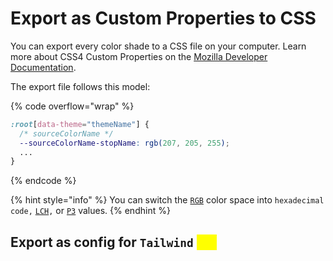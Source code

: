 # Export as Custom Properties to CSS

You can export every color shade to a CSS file on your computer. Learn more about CSS4 Custom Properties on the [Mozilla Developer Documentation](https://developer.mozilla.org/en-US/docs/Web/CSS/Using_CSS_custom_properties).

The export file follows this model:

{% code overflow="wrap" %}
```css
:root[data-theme="themeName"] {
  /* sourceColorName */
  --sourceColorName-stopName: rgb(207, 205, 255);
  ...
}
```
{% endcode %}

{% hint style="info" %}
You can switch the [`RGB`](../../glossary.md#rgb) color space into `hexadecimal code,` [`LCH`](../../glossary.md#lch)`,` or [`P3`](../../glossary.md#p3) values.
{% endhint %}

## Export as config for `Tailwind` <mark style="color:yellow;">`Pro`</mark>
